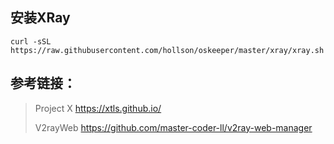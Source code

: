 ## 安装XRay

```shell
curl -sSL https://raw.githubusercontent.com/hollson/oskeeper/master/xray/xray.sh|bash
```


## 参考链接：

> Project X  https://xtls.github.io/
> 
> V2rayWeb https://github.com/master-coder-ll/v2ray-web-manager

